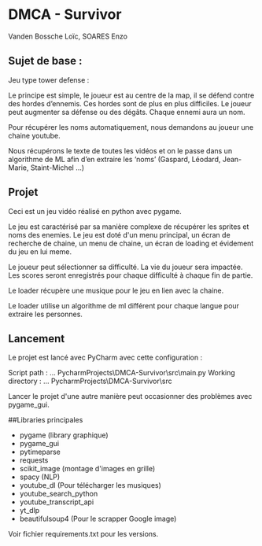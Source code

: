 # DMCA - Survivor
Vanden Bossche Loïc, SOARES Enzo

## Sujet de base :
Jeu type tower defense :

Le principe est simple, le joueur est au centre de la map, il se défend contre des hordes d’ennemis. Ces hordes sont de plus en plus difficiles. Le joueur peut augmenter sa défense ou des dégâts. Chaque ennemi aura un nom.

Pour récupérer les noms automatiquement, nous demandons au joueur une chaine youtube.

Nous récupérons le texte de toutes les vidéos et on le passe dans un algorithme de ML afin d’en extraire les ‘noms’ (Gaspard, Léodard, Jean-Marie, Staint-Michel …)

## Projet
Ceci est un jeu vidéo réalisé en python avec pygame.

Le jeu est caractérisé par sa manière complexe de récupérer les sprites et noms des enemies.
Le jeu est doté d'un menu principal, un écran de recherche de chaine, un menu de chaine, un écran de loading
et évidement du jeu en lui meme.

Le joueur peut sélectionner sa difficulté. La vie du joueur sera impactée.
Les scores seront enregistrés pour chaque difficulté à chaque fin de partie.

Le loader récupère une musique pour le jeu en lien avec la chaine.

Le loader utilise un algorithme de ml différent pour chaque langue pour extraire les personnes.

## Lancement

Le projet est lancé avec PyCharm avec cette configuration :

Script path : ... PycharmProjects\DMCA-Survivor\src\main.py
Working directory : ... PycharmProjects\DMCA-Survivor\src

Lancer le projet d'une autre manière peut occasionner des problèmes avec pygame_gui.

##Libraries principales

- pygame (library graphique)
- pygame_gui
- pytimeparse
- requests
- scikit_image (montage d'images en grille)
- spacy (NLP)
- youtube_dl (Pour télécharger les musiques)
- youtube_search_python
- youtube_transcript_api 
- yt_dlp
- beautifulsoup4 (Pour le scrapper Google image)

Voir fichier requirements.txt pour les versions.
